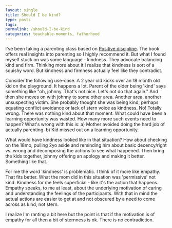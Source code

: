 ```yaml
---
layout: single
title: Should I be kind?
type: posts
tags: 
permalink: /should-I-be-kind
categories: teachable-moments, fatherhood
---
```


I've been taking a parenting class based on [Positive discipline](https://www.amazon.com/dp/B004QWZJI6/ref=dp-kindle-redirect?_encoding=UTF8&btkr=1). The book offers real insights into parenting so I highly recommend it. But what I found myself stuck on was some language - kindness. They advocate balancing kind and firm. Thinking more about it I realize that kindness is sort of a squishy word. But kindness and firmness actually feel like they contradict. 

Consider the following use-case. A 2 year old kicks over an 18 month old kid on the playground. It happens a lot. Parent of the older being 'kind' says something like "oh, johnny. That's not nice. Let's not do that again." And then she moves on with johnny to some other area. Another area, another unsuspecting victim. She probably thought she was being kind, perhaps equating conflict avoidance or lack of stern voice as kindness. No! Totally wrong. There was nothing kind about that moment. What could have been a learning opportunity was wasted. How many more such events need to happen? What's wrong with this is:
a) Mother avoided doing the hard job of actually parenting.
b) Kid missed out on a learning opportunity.

What would have kindness looked like in that situation? How about checking on the 18mo, pulling 2yo aside and reminding him about basic decency/right vs. wrong and decomposing the actions to see what happened. Then bring the kids together, johnny offering an apology and making it better. Something like that.

For me the word 'kindness' is problematic. I think of it more like empathy. That fits better. What the mom did in this situation was 'permissive' not kind. Kindness for me feels superficial - like it's the action that happens. Empathy speaks, to me at least, about the underlying motivation of caring and understanding the feelings of the participants. With that in mind the actual actions are easier to get at and not obscured by a need to come across as kind, not stern.

I realize I'm ranting a bit here but the point is that if the motivation is of empathy for all then a bit of sternness is ok. There is no contradiction. 